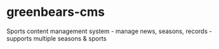 # greenbears-cms
Sports content management system - manage news, seasons, records - supports multiple seasons &amp; sports
